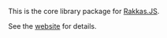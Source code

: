 This is the core library package for [Rakkas.JS](https://rakkas.cyco130.com).

See the [website](https://rakkas.cyco130.com) for details.